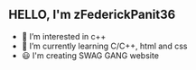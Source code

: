 HELLO, I'm zFederickPanit36
--
- 👀 I’m interested in c++
- 🌱 I’m currently learning C/C++, html and css
- 😃 I'm creating SWAG GANG website
